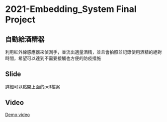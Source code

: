 # 2021-Embedding_System Final Project

## 自動給酒精器
利用紅外線感應器來偵測手，並流出適量酒精，並且會拍照並記錄使用酒精的絕對時間，希望可以達到不需要接觸也方便的防疫措施

## Slide
詳細可以點開上面的pdf檔案

## Video
[Demo video](https://www.youtube.com/watch?v=EUOYgcUEHBQ "link")
